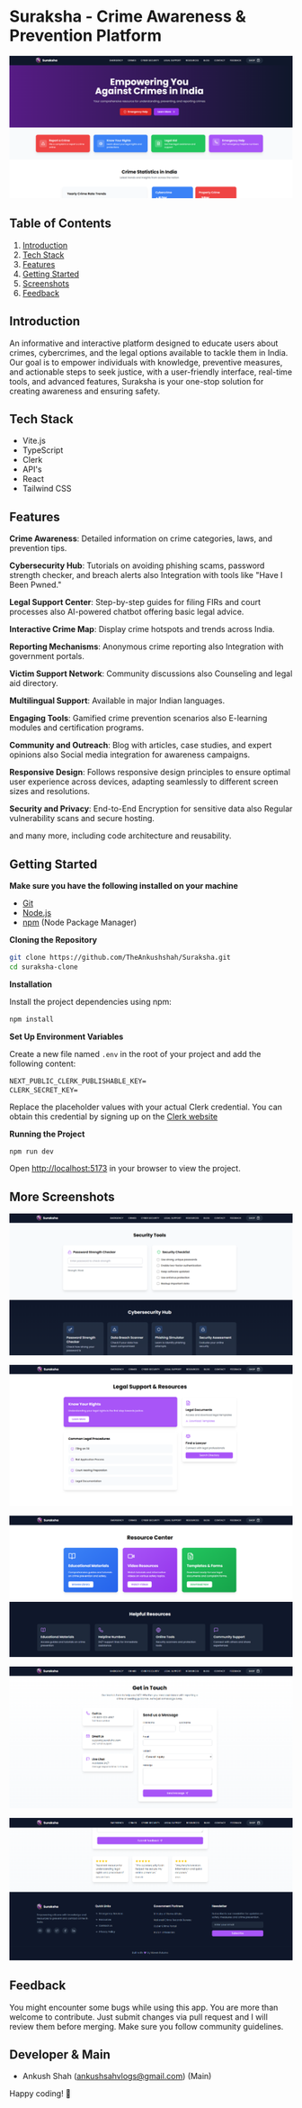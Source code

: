 <a name="readme-top"></a>

# Suraksha - Crime Awareness & Prevention Platform

![image](public/Preview.png)

## <a name="table">Table of Contents</a>

1. [Introduction](#introduction)
2. [Tech Stack](#tech-stack)
3. [Features](#features)
4. [Getting Started](#getting-started)
5. [Screenshots](#more-screenshots)
6. [Feedback](#feedback)

## <a name="introduction">Introduction</a>

An informative and interactive platform designed to educate users about crimes, cybercrimes, and the legal options available to tackle them in India. Our goal is to empower individuals with knowledge, preventive measures, and actionable steps to seek justice, with a user-friendly interface, real-time tools, and advanced features, Suraksha is your one-stop solution for creating awareness and ensuring safety.

## <a name="tech-stack">Tech Stack</a>

- Vite.js
- TypeScript
- Clerk
- API's
- React
- Tailwind CSS

## <a name="features">Features</a>

**Crime Awareness**: Detailed information on crime categories, laws, and prevention tips.

**Cybersecurity Hub**: Tutorials on avoiding phishing scams, password strength checker, and breach alerts also Integration with tools like "Have I Been Pwned."

**Legal Support Center**: Step-by-step guides for filing FIRs and court processes also AI-powered chatbot offering basic legal advice.

**Interactive Crime Map**: Display crime hotspots and trends across India.

**Reporting Mechanisms**: Anonymous crime reporting also Integration with government portals.

**Victim Support Network**: Community discussions also Counseling and legal aid directory.

**Multilingual Support**: Available in major Indian languages.

**Engaging Tools**: Gamified crime prevention scenarios also E-learning modules and certification programs.

**Community and Outreach**: Blog with articles, case studies, and expert opinions also Social media integration for awareness campaigns.

**Responsive Design**: Follows responsive design principles to ensure optimal user experience across devices, adapting seamlessly to different screen sizes and resolutions.

**Security and Privacy**: End-to-End Encryption for sensitive data also Regular vulnerability scans and secure hosting.

and many more, including code architecture and reusability. 

## <a name="getting-started">Getting Started</a>

**Make sure you have the following installed on your machine**

- [Git](https://git-scm.com/)
- [Node.js](https://nodejs.org/en)
- [npm](https://www.npmjs.com/) (Node Package Manager)

**Cloning the Repository**

```bash
git clone https://github.com/TheAnkushshah/Suraksha.git
cd suraksha-clone
```

**Installation**

Install the project dependencies using npm:

```bash
npm install
```

**Set Up Environment Variables**

Create a new file named `.env` in the root of your project and add the following content:

```env
NEXT_PUBLIC_CLERK_PUBLISHABLE_KEY=
CLERK_SECRET_KEY=
```

Replace the placeholder values with your actual Clerk credential. You can obtain this credential by signing up on the [Clerk website](https://clerk.com/)

**Running the Project**

```bash
npm run dev
```

Open [http://localhost:5173](http://localhost:5173) in your browser to view the project.

## More Screenshots

![image](public/1.png)

![image](public/2.png)

![image](public/3.png)

![image](public/4.png)

![image](public/5.png)

## Feedback

You might encounter some bugs while using this app. You are more than welcome to contribute. Just submit changes via pull request and I will review them before merging. Make sure you follow community guidelines.

## Developer & Main

- Ankush Shah (ankushsahvlogs@gmail.com) (Main)

Happy coding! 🚀